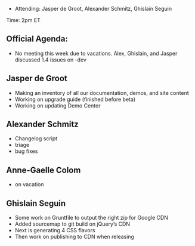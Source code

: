 * Attending: Jasper de Groot, Alexander Schmitz, Ghislain Seguin

Time: 2pm ET

## Official Agenda:
* No meeting this week due to vacations. Alex, Ghislain, and Jasper discussed 1.4 issues on -dev

## Jasper de Groot
* Making an inventory of all our documentation, demos, and site content
* Working on upgrade guide (finished before beta)
* Working on updating Demo Center

## Alexander Schmitz
* Changelog script
* triage
* bug fixes

## Anne-Gaelle Colom
* on vacation

## Ghislain Seguin
* Some work on Gruntfile to output the right zip for Google CDN
* Added sourcemap to git build on jQuery’s CDN
* Next is generating 4 CSS flavors
* Then work on publishing to CDN when releasing
